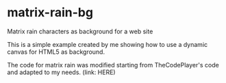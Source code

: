 # matrix-rain-bg
Matrix rain characters as background for a web site

This is a simple example created by me showing how to use a dynamic canvas for HTML5 as background.

The code for matrix rain was modified starting from TheCodePlayer's code and adapted to my needs. (link: HERE)
